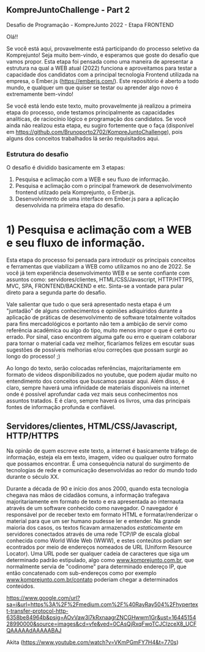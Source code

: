 ## KompreJuntoChallenge - Part 2
Desafio de Programação - KompreJunto 2022 - Etapa FRONTEND


Olá!! 

Se você está aqui, provavelmente está participando do processo seletivo da Komprejunto! Seja muito bem-vindo, e esperamos que goste do desafio que vamos propor. Esta etapa foi pensada como uma maneira de apresentar a estrutura na qual a WEB atual (2022) funciona e aproveitamos para testar a capacidade dos candidatos com a principal tecnologia Frontend utilizada na empresa, o Ember.js (https://emberjs.com/). Este repositório é aberto a todo mundo, e qualquer um que quiser se testar ou aprender algo novo é extremamente bem-vindo!

Se você está lendo este texto, muito provavelmente já realizou a primeira etapa do processo, onde testamos principalmente as capacidades analíticas, de raciocínio lógico e programação dos candidatos. Se você ainda não realizou esta etapa, eu sugiro fortemente que o faça (disponível em https://github.com/Brunoporto2702/KompreJuntoChallenge), pois alguns dos conceitos trabalhados lá serão requisitados aqui. 

### Estrutura do desafio
O desafio é dividido basicamente em 3 etapas: 

1) Pesquisa e aclimação com a WEB e seu fluxo de informação. 
2) Pesquisa e aclimação com o principal framework de desenvolvimento frontend utilzado pela Komprejunto, o Ember.js.
3) Desenvolvimento de uma interface em Ember.js para a aplicação desenvolvida na primeira etapa do desafio. 

# 1) Pesquisa e aclimação com a WEB e seu fluxo de informação. 

Esta etapa do processo foi pensada para introduzir os principais conceitos e ferramentas que viabilizam a WEB como utilizamos no ano de 2022. Se você já tem experiência desenvolvimento WEB e se sente confiante com assuntos como: servidores/clientes, HTML/CSS/Javascript, HTTP/HTTPS, MVC, SPA, FRONTEND/BACKEND e etc. Sinta-se a vontade para pular direto para a segunda parte do desafio. 

Vale salientar que tudo o que será apresentado nesta etapa é um "juntadão" de alguns conhecimentos e opiniões adiquiridos durante a aplicação de práticas de desenvolvimento de software totalmente voltados para fins mercadológicos e portanto não tem a ambição de servir como referência acadêmica ou algo do tipo, muito menos impor o que é certo ou errado. Por sinal, caso encontrem alguma gafe ou erro e queiram colaborar para tornar o material cada vez melhor, ficaríamos felizes em escutar suas sugestões de possíveis melhorias e/ou correções que possam surgir ao longo do processo! ;)

Ao longo do texto, serão colocadas referências, majoritariamente em formato de vídeos disponibilizados no youtube, que podem ajudar muito no entendimento dos conceitos que buscamos passar aqui. Além disso, é claro, sempre haverá uma infinidade de materiais disponíveis na internet onde é possível aprofundar cada vez mais seus conhecimentos nos assuntos tratados. E é claro, sempre haverá os livros, uma das principais fontes de informação profunda e confiável. 

## Servidores/clientes, HTML/CSS/Javascript, HTTP/HTTPS

Na opinão de quem escreve este texto, a internet é basicamente tráfego de informação, esteja ela em texto, imagem, vídeo ou qualquer outro formato que possamos encontrar. É uma consequência natural do surgimento de tecnologias de rede e comunicação desenvolvidas ao redor do mundo todo durante o século XX. 

Durante a década de 90 e início dos anos 2000, quando esta tecnologia chegava nas mãos de cidadãos comuns, a informação trafegava majoritariamente em formato de texto e era apresentada ao internauta através de um software conhecido como navegador. O navegador é responsável por de receber texto em formato HTML e formatar/renderizar o material para que um ser humano pudesse ler e entender. Na grande maioria dos casos, os textos ficavam armazenados *estaticamente* em servidores conectados através de uma rede TCP/IP de escala global conhecida como World Wide Web (WWW), e estes conteútos podiam ser econtrados por meio de endereços nomeados de URL (Uniform Resource Locator). Uma URL pode ser qualquer cadeia de caracteres que siga um determinado padrão estipulado, algo como www.komprejunto.com.br, que normalmente servia de "codinome" para determinado endereço IP, que então concatenado com sub-endereços como por exemplo www.komprejunto.com.br/contato poderiam chegar a determinados conteúdos. 

https://www.google.com/url?sa=i&url=https%3A%2F%2Fmedium.com%2F%40RayRay504%2Fhypertext-transfer-protocol-http-6358be84964b&psig=AOvVaw3l7kRxnaagrZNCGHwwm1Gr&ust=1644515428990000&source=images&cd=vfe&ved=0CAsQjRxqFwoTCJCIzceX8_UCFQAAAAAdAAAAABAJ


Akita (https://www.youtube.com/watch?v=VKmPGmFY7H4&t=770s) 
